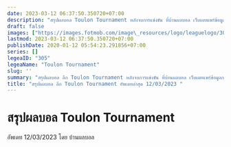 ```yaml
---
date: 2023-03-12 06:37:50.350720+07:00
description: "สรุปผลบอล Toulon Tournament หลังจบการแข่งขัน ที่บ้านผลบอล เว็บเผยแพร่ข้อมูลการแข่งขันฟุตบอลที่เชื่อถือได้ และ อัพเดทไวที่สุด"
draft: false
images: ["https://images.fotmob.com/image\_resources/logo/leaguelogo/305.png"]
lastmod: 2023-03-12 06:37:50.350720+07:00
publishDate: 2020-01-12 05:54:23.291856+07:00
series: []
legeaID: "305"
legeaName: "Toulon Tournament"
slug: ''
summary: "สรุปผลบอล ลีก Toulon Tournament หลังจบการแข่งขัน ที่บ้านผลบอล เว็บเผยแพร่ข้อมูลการแข่งขันฟุตบอลที่เชื่อถือได้ และ อัพเดทไวที่สุด"
title: "สรุปผลบอล ลีก Toulon Tournament อัพเดทล่าสุด 12/03/2023 "
---
```


# สรุปผลบอล Toulon Tournament
อัพเดท 12/03/2023 โดย บ้านผลบอล

